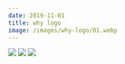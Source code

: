 ```yaml
---
date: 2019-11-01
title: why logo
image: /images/why-logo/01.webp
---
```


![](/images/why-logo/01.webp)
![](/images/why-logo/02.webp)
![](/images/why-logo/03.webp)